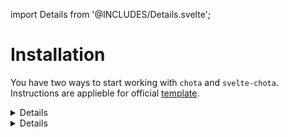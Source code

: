 import Details from '@INCLUDES/Details.svelte';

# Installation

You have two ways to start working with `chota` and `svelte-chota`. Instructions are applieble for official [template](https://github.com/sveltejs/template).


<Details title="a. Import CSS file in your root component"
    comment="Recommended way"
>

1.&nbsp;You should install two packages:

* `chota` - css framework itself
* `svelte-chota` - Svelte components for chota

```shell
$ npm install -D chota svelte-chota
```

2.&nbsp;Then open you root app file (usually `App.svelte`) and add the `chota` import at the top of a `<script>` block.

```html
<script>
    import 'chota';
    ...
</script>
```

</Details>


<Details
    title="c. Import from CDN"
    comment="The easiest way"
>

Another way to import `chota` without Rollup's config changing is using CDN. In this case internet connection required for users of your app.

1.&nbsp;Install `svelte-chota`  

```shell
$ npm install --save svelte-chota
```

2.&nbsp;Import styles from chota's CDN in the `style` block of the your `App.svelte`.

```html
<style>
    @import "https://unpkg.com/chota@latest";
</style>
```

> This way is ideal for using with sandboxes. See example on the [REPL](https://svelte.dev/repl/23f96be8ef424e12b584f9ed00761e88?version=3.12.1)
</Details>
